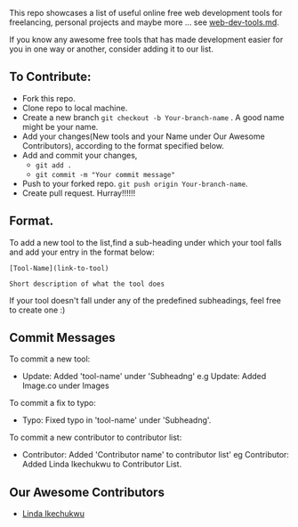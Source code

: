 This repo showcases a list of useful online free web development tools for freelancing, personal projects and maybe more ... 
see [web-dev-tools.md](https://github.com/Linda-Ikechukwu/Web-Development-Tools/blob/master/web-dev-tools.md).

If you know any awesome free tools that has made development easier for you in one way or another, consider adding it to our list.

## To Contribute:
* Fork this repo.
* Clone repo to local machine.
* Create a new branch `git checkout -b Your-branch-name` . A good name might be your name.
* Add your changes(New tools and your Name under Our Awesome Contributors), according to the format specified below.
* Add and commit your changes, 
  * `git add .`
  * `git commit -m "Your commit message"`
* Push to your forked repo. `git push origin Your-branch-name`.
* Create pull request. Hurray!!!!!!


## Format.
To add a new tool to the list,find a sub-heading under which your tool falls and add your entry in the format below:
```
[Tool-Name](link-to-tool)

Short description of what the tool does
```

If your tool doesn't fall under any of the predefined subheadings, feel free to create one :)

## Commit Messages
To commit a new tool:
* Update: Added 'tool-name' under 'Subheadng' e.g Update: Added Image.co under Images

To commit a fix to typo:
* Typo: Fixed typo in 'tool-name' under 'Subheadng'.

To commit a new contributor to contributor list:
* Contributor: Added 'Contributor name' to contributor list' eg Contributor: Added Linda Ikechukwu to Contributor List.


## Our Awesome Contributors

* [Linda Ikechukwu](https://twitter.com/_MsLinda)



